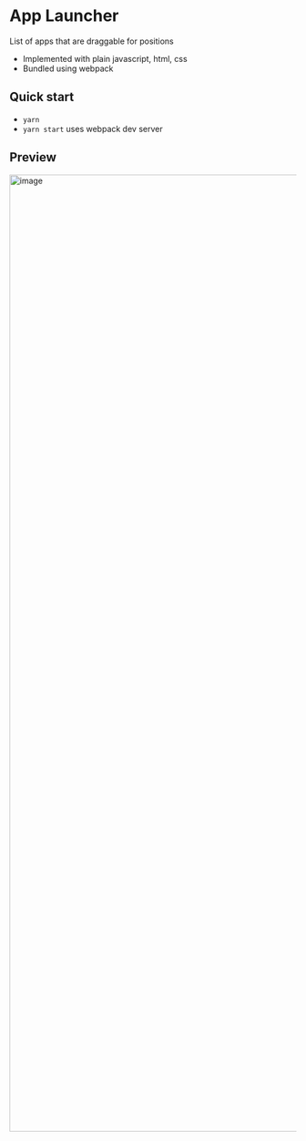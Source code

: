 # App Launcher

List of apps that are draggable for positions

- Implemented with plain javascript, html, css
- Bundled using webpack

## Quick start

- `yarn`
- `yarn start` uses webpack dev server

## Preview 

<img width="1680" alt="image" src="https://user-images.githubusercontent.com/67407435/194800864-26c42291-e958-4e0b-96ea-e20e29eebf3e.png">

